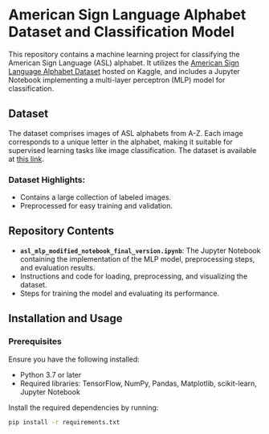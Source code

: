 # American Sign Language Alphabet Dataset and Classification Model

This repository contains a machine learning project for classifying the American Sign Language (ASL) alphabet. It utilizes the [American Sign Language Alphabet Dataset](https://www.kaggle.com/datasets/debashishsau/aslamerican-sign-language-aplhabet-dataset) hosted on Kaggle, and includes a Jupyter Notebook implementing a multi-layer perceptron (MLP) model for classification.

## Dataset

The dataset comprises images of ASL alphabets from A-Z. Each image corresponds to a unique letter in the alphabet, making it suitable for supervised learning tasks like image classification. The dataset is available at [this link](https://www.kaggle.com/datasets/debashishsau/aslamerican-sign-language-aplhabet-dataset).

### Dataset Highlights:
- Contains a large collection of labeled images.
- Preprocessed for easy training and validation.

## Repository Contents

- **`asl_mlp_modified_notebook_final_version.ipynb`**: The Jupyter Notebook containing the implementation of the MLP model, preprocessing steps, and evaluation results.
- Instructions and code for loading, preprocessing, and visualizing the dataset.
- Steps for training the model and evaluating its performance.

## Installation and Usage

### Prerequisites

Ensure you have the following installed:
- Python 3.7 or later
- Required libraries: TensorFlow, NumPy, Pandas, Matplotlib, scikit-learn, Jupyter Notebook

Install the required dependencies by running:

```bash
pip install -r requirements.txt
